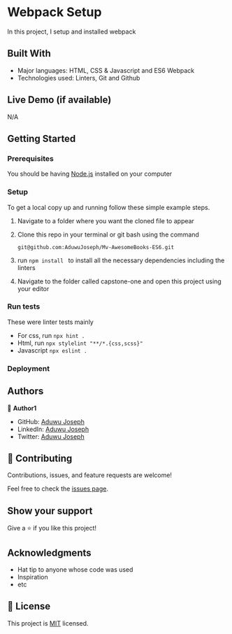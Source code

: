 # Webpack Setup

In this project, I setup and installed webpack

## Built With

- Major languages: HTML, CSS & Javascript and ES6 Webpack
- Technologies used: Linters, Git and Github

## Live Demo (if available)

N/A

## Getting Started

### Prerequisites

You should be having [Node.js](https://nodejs.org/en/) installed on your computer

### Setup

To get a local copy up and running follow these simple example steps.

1. Navigate to a folder where you want the cloned file to appear

2. Clone this repo in your terminal or git bash using the command

   ```
   git@github.com:AduwuJoseph/Mv-AwesomeBooks-ES6.git
   ```

3. run `npm install ` to install all the necessary dependencies including the linters

4. Navigate to the folder called capstone-one and open this project using your editor

### Run tests

These were linter tests mainly

- For css, run `npx hint .`
- Html, run `npx stylelint "**/*.{css,scss}"`
- Javascript `npx eslint .`

### Deployment

## Authors

👤 **Author1**

- GitHub: [Aduwu Joseph](https://github.com/AduwuJoseph/)
- LinkedIn: [Aduwu Joseph](linkedin.com/in/aduwu-joseph-483b91163/)
- Twitter: [Aduwu Joseph](https://twitter.com/aduwujoseph)


## 🤝 Contributing

Contributions, issues, and feature requests are welcome!

Feel free to check the [issues page](../../issues/).

## Show your support

Give a ⭐️ if you like this project!

## Acknowledgments

- Hat tip to anyone whose code was used
- Inspiration
- etc

## 📝 License

This project is [MIT](./MIT.md) licensed.
